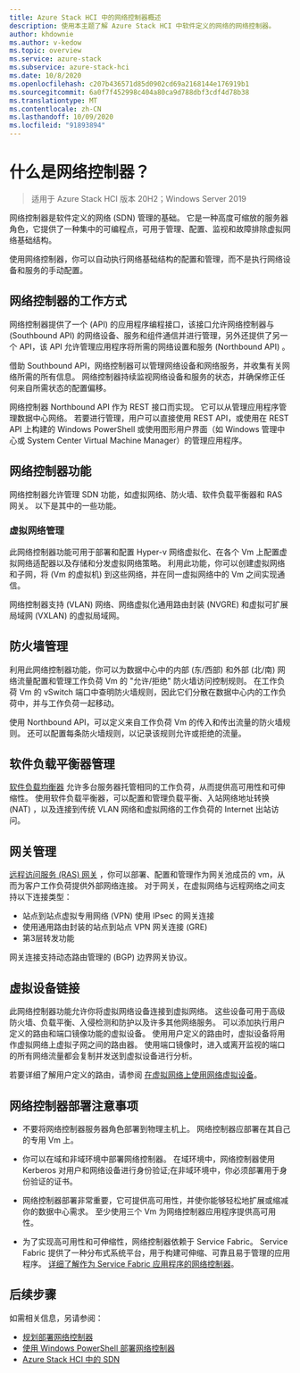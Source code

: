 ```yaml
---
title: Azure Stack HCI 中的网络控制器概述
description: 使用本主题了解 Azure Stack HCI 中软件定义的网络的网络控制器。
author: khdownie
ms.author: v-kedow
ms.topic: overview
ms.service: azure-stack
ms.subservice: azure-stack-hci
ms.date: 10/8/2020
ms.openlocfilehash: c207b436571d85d0902cd69a2168144e176919b1
ms.sourcegitcommit: 6a0f7f452998c404a80ca9d788dbf3cdf4d78b38
ms.translationtype: MT
ms.contentlocale: zh-CN
ms.lasthandoff: 10/09/2020
ms.locfileid: "91893894"
---
```

# <a name="what-is-network-controller"></a>什么是网络控制器？

> 适用于 Azure Stack HCI 版本 20H2；Windows Server 2019

网络控制器是软件定义的网络 (SDN) 管理的基础。 它是一种高度可缩放的服务器角色，它提供了一种集中的可编程点，可用于管理、配置、监视和故障排除虚拟网络基础结构。

使用网络控制器，你可以自动执行网络基础结构的配置和管理，而不是执行网络设备和服务的手动配置。

## <a name="how-network-controller-works"></a>网络控制器的工作方式

网络控制器提供了一个 (API) 的应用程序编程接口，该接口允许网络控制器与 (Southbound API) 的网络设备、服务和组件通信并进行管理，另外还提供了另一个 API，该 API 允许管理应用程序将所需的网络设置和服务 (Northbound API) 。

借助 Southbound API，网络控制器可以管理网络设备和网络服务，并收集有关网络所需的所有信息。 网络控制器持续监视网络设备和服务的状态，并确保修正任何来自所需状态的配置偏移。

网络控制器 Northbound API 作为 REST 接口而实现。 它可以从管理应用程序管理数据中心网络。 若要进行管理，用户可以直接使用 REST API，或使用在 REST API 上构建的 Windows PowerShell 或使用图形用户界面（如 Windows 管理中心或 System Center Virtual Machine Manager）的管理应用程序。

## <a name="network-controller-features"></a>网络控制器功能

网络控制器允许管理 SDN 功能，如虚拟网络、防火墙、软件负载平衡器和 RAS 网关。 以下是其中的一些功能。

### <a name="virtual-network-management"></a>虚拟网络管理

此网络控制器功能可用于部署和配置 Hyper-v 网络虚拟化、在各个 Vm 上配置虚拟网络适配器以及存储和分发虚拟网络策略。 利用此功能，你可以创建虚拟网络和子网，将 (Vm 的虚拟机) 到这些网络，并在同一虚拟网络中的 Vm 之间实现通信。

网络控制器支持 (VLAN) 网络、网络虚拟化通用路由封装 (NVGRE) 和虚拟可扩展局域网 (VXLAN) 的虚拟局域网。

## <a name="firewall-management"></a>防火墙管理

利用此网络控制器功能，你可以为数据中心中的内部 (东/西部) 和外部 (北/南) 网络流量配置和管理工作负荷 Vm 的 "允许/拒绝" 防火墙访问控制规则。 在工作负荷 Vm 的 vSwitch 端口中查明防火墙规则，因此它们分散在数据中心内的工作负荷中，并与工作负荷一起移动。

使用 Northbound API，可以定义来自工作负荷 Vm 的传入和传出流量的防火墙规则。 还可以配置每条防火墙规则，以记录该规则允许或拒绝的流量。

## <a name="software-load-balancer-management"></a>软件负载平衡器管理

[软件负载均衡器](software-load-balancer.md) 允许多台服务器托管相同的工作负荷，从而提供高可用性和可伸缩性。 使用软件负载平衡器，可以配置和管理负载平衡、入站网络地址转换 (NAT) ，以及连接到传统 VLAN 网络和虚拟网络的工作负荷的 Internet 出站访问。

## <a name="gateway-management"></a>网关管理

[远程访问服务 (RAS) 网关](gateway-overview.md) ，你可以部署、配置和管理作为网关池成员的 vm，从而为客户工作负荷提供外部网络连接。 对于网关，在虚拟网络与远程网络之间支持以下连接类型：

- 站点到站点虚拟专用网络 (VPN) 使用 IPsec 的网关连接
- 使用通用路由封装的站点到站点 VPN 网关连接 (GRE) 
- 第3层转发功能
 
网关连接支持动态路由管理的 (BGP) 边界网关协议。

## <a name="virtual-appliance-chaining"></a>虚拟设备链接

此网络控制器功能允许你将虚拟网络设备连接到虚拟网络。 这些设备可用于高级防火墙、负载平衡、入侵检测和防护以及许多其他网络服务。 可以添加执行用户定义的路由和端口镜像功能的虚拟设备。 使用用户定义的路由时，虚拟设备将用作虚拟网络上虚拟子网之间的路由器。 使用端口镜像时，进入或离开监视的端口的所有网络流量都会复制并发送到虚拟设备进行分析。

若要详细了解用户定义的路由，请参阅 [在虚拟网络上使用网络虚拟设备](/windows-server/networking/sdn/manage/use-network-virtual-appliances-on-a-vn)。

## <a name="network-controller-deployment-considerations"></a>网络控制器部署注意事项

- 不要将网络控制器服务器角色部署到物理主机上。 网络控制器应部署在其自己的专用 Vm 上。

- 你可以在域和非域环境中部署网络控制器。 在域环境中，网络控制器使用 Kerberos 对用户和网络设备进行身份验证;在非域环境中，你必须部署用于身份验证的证书。

- 网络控制器部署非常重要，它可提供高可用性，并使你能够轻松地扩展或缩减你的数据中心需求。 至少使用三个 Vm 为网络控制器应用程序提供高可用性。

- 为了实现高可用性和可伸缩性，网络控制器依赖于 Service Fabric。 Service Fabric 提供了一种分布式系统平台，用于构建可伸缩、可靠且易于管理的应用程序。 [详细了解作为 Service Fabric 应用程序的网络控制器](/windows-server/networking/sdn/technologies/network-controller/network-controller-high-availability#network-controller-as-a-service-fabric-application)。


## <a name="next-steps"></a>后续步骤

如需相关信息，另请参阅：

- [规划部署网络控制器](network-controller.md)
- [使用 Windows PowerShell 部署网络控制器](../deploy/network-controller-powershell.md)
- [Azure Stack HCI 中的 SDN](software-defined-networking.md)